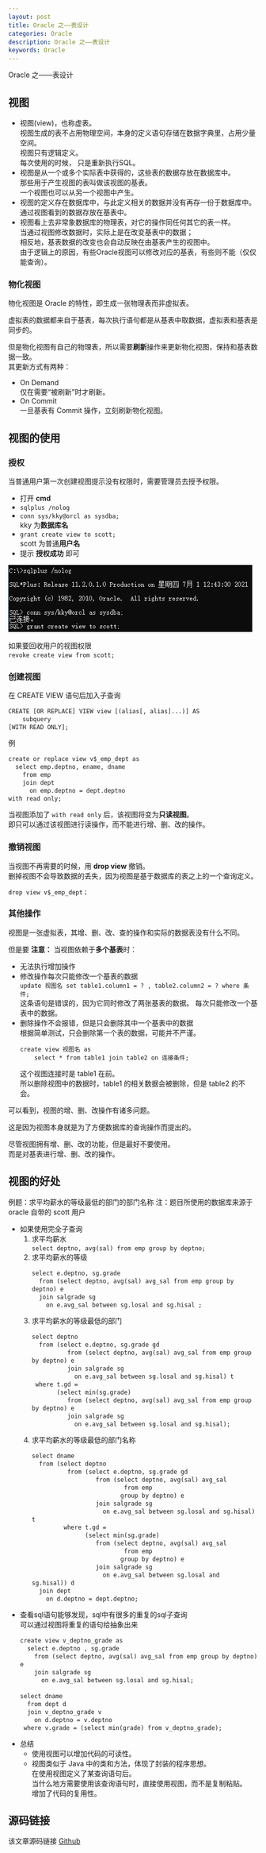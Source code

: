 ```yaml
---
layout: post
title: Oracle 之——表设计
categories: Oracle
description: Oracle 之——表设计
keywords: Oracle
---
```


Oracle 之——表设计

## 视图
- 视图(view)，也称虚表。<br>
	视图生成的表不占用物理空间，本身的定义语句存储在数据字典里，占用少量空间。<br>
	视图只有逻辑定义。<br>
	每次使用的时候， 只是重新执行SQL。
- 视图是从一个或多个实际表中获得的，这些表的数据存放在数据库中。<br>
	那些用于产生视图的表叫做该视图的基表。<br>
	一个视图也可以从另一个视图中产生。
- 视图的定义存在数据库中，与此定义相关的数据并没有再存一份于数据库中。<br>
	通过视图看到的数据存放在基表中。
- 视图看上去非常象数据库的物理表，对它的操作同任何其它的表一样。<br>
	当通过视图修改数据时，实际上是在改变基表中的数据；<br>
	相反地，基表数据的改变也会自动反映在由基表产生的视图中。<br>
	由于逻辑上的原因，有些Oracle视图可以修改对应的基表，有些则不能（仅仅能查询）。

### 物化视图
物化视图是 Oracle 的特性，即生成一张物理表而非虚拟表。

虚拟表的数据都来自于基表，每次执行语句都是从基表中取数据，虚拟表和基表是同步的。

但是物化视图有自己的物理表，所以需要**刷新**操作来更新物化视图，保持和基表数据一致。<br>
其更新方式有两种：
- On Demand<br>
	仅在需要“被刷新”时才刷新。
- On Commit<br>
	一旦基表有 Commit 操作，立刻刷新物化视图。

## 视图的使用
### 授权
当普通用户第一次创建视图提示没有权限时，需要管理员去授予权限。
- 打开 **cmd**
- `sqlplus /nolog`
- `conn sys/kky@orcl as sysdba;`<br>
	kky 为**数据库名**
- `grant create view to scott;`<br>
	scott 为普通**用户名**
- 提示 **授权成功** 即可

![enter description here](/images/posts/oracle/tabledesign/grant.png)

如果要回收用户的视图权限<br>
`revoke create view from scott;`

### 创建视图
在 CREATE VIEW 语句后加入子查询
```
CREATE [OR REPLACE] VIEW view [(alias[, alias]...)] AS
	subquery
[WITH READ ONLY];
```
例
```
create or replace view v$_emp_dept as 
  select emp.deptno, ename, dname
    from emp
    join dept
      on emp.deptno = dept.deptno
with read only;
```

当视图添加了 `with read only` 后，该视图将变为**只读视图**。<br>
即只可以通过该视图进行读操作，而不能进行增、删、改的操作。

### 撤销视图
当视图不再需要的时候，用 **drop view** 撤销。<br>
删掉视图不会导致数据的丢失，因为视图是基于数据库的表之上的一个查询定义。

`drop view v$_emp_dept；`

### 其他操作
视图是一张虚拟表，其增、删、改、查的操作和实际的数据表没有什么不同。

但是要 **注意：** 当视图依赖于**多个基表**时：
- 无法执行增加操作
- 修改操作每次只能修改一个基表的数据<br>
	`update 视图名 set table1.column1 = ? , table2.column2 = ? where 条件;`<br>
	这条语句是错误的，因为它同时修改了两张基表的数据。
	每次只能修改一个基表中的数据。
- 删除操作不会报错，但是只会删除其中一个基表中的数据<br>
	根据简单测试，只会删除第一个表的数据，可能并不严谨。<br>
	```
	create view 视图名 as
		select * from table1 join table2 on 连接条件;
	```
	这个视图连接时是 table1 在前。<br>
	所以删除视图中的数据时，table1 的相关数据会被删除，但是 table2 的不会。
	
可以看到，视图的增、删、改操作有诸多问题。

这是因为视图本身就是为了方便数据库的查询操作而提出的。

尽管视图拥有增、删、改的功能，但是最好不要使用。<br>
而是对基表进行增、删、改的操作。

## 视图的好处
例题：求平均薪水的等级最低的部门的部门名称
注：题目所使用的数据库来源于 oracle 自带的 scott 用户

- 如果使用完全子查询
	1. 求平均薪水<br>
		`select deptno, avg(sal) from emp group by deptno;`
	2. 求平均薪水的等级<br>
		```
		select e.deptno, sg.grade
		  from (select deptno, avg(sal) avg_sal from emp group by deptno) e
		  join salgrade sg
			on e.avg_sal between sg.losal and sg.hisal ;
		```
	3. 求平均薪水的等级最低的部门
		```
		select deptno
		  from (select e.deptno, sg.grade gd
				  from (select deptno, avg(sal) avg_sal from emp group by deptno) e
				  join salgrade sg
					on e.avg_sal between sg.losal and sg.hisal) t
		 where t.gd =
			   (select min(sg.grade)
				  from (select deptno, avg(sal) avg_sal from emp group by deptno) e
				  join salgrade sg
					on e.avg_sal between sg.losal and sg.hisal);
		```
	4. 求平均薪水的等级最低的部门名称<br>
		```
		select dname
		  from (select deptno
				  from (select e.deptno, sg.grade gd
						  from (select deptno, avg(sal) avg_sal
								  from emp
								 group by deptno) e
						  join salgrade sg
							on e.avg_sal between sg.losal and sg.hisal) t
				 where t.gd =
					   (select min(sg.grade)
						  from (select deptno, avg(sal) avg_sal
								  from emp
								 group by deptno) e
						  join salgrade sg
							on e.avg_sal between sg.losal and sg.hisal)) d
		  join dept
			on d.deptno = dept.deptno;
		```
- 查看sql语句能够发现，sql中有很多的重复的sql子查询<br>
	可以通过视图将重复的语句给抽象出来<br>
	```
	create view v_deptno_grade as
	  select e.deptno , sg.grade
		from (select deptno, avg(sal) avg_sal from emp group by deptno) e
		join salgrade sg
		  on e.avg_sal between sg.losal and sg.hisal;

	select dname
	  from dept d
	  join v_deptno_grade v
		on d.deptno = v.deptno
	 where v.grade = (select min(grade) from v_deptno_grade);
	```
- 总结
	- 使用视图可以增加代码的可读性。
	- 视图类似于 Java 中的类和方法，体现了封装的程序思想。<br>
		在使用视图定义了某查询语句后。<br>
		当什么地方需要使用该查询语句时，直接使用视图，而不是复制粘贴。<br>
		增加了代码的复用性。
		

## 源码链接
该文章源码链接 [Github](https://github.com/kekaiyuan/database/blob/main/oracle/%E8%A7%86%E5%9B%BE.sql)